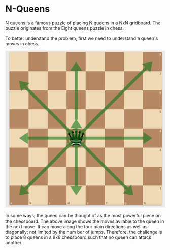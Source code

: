 # N-Queens

<p>N queens is a famous puzzle of placing N queens in a NxN gridboard. The puzzle originates from the Eight queens puzzle in chess.</p>
<p>To better understand the problem, first we need to understand a queen's moves in chess.</p>
<p align="center">
  <img src="Queens - moves.png">
  </p>
<p>In some ways, the queen can be thought of as the most powerful piece on the chessboard. The above image shows the moves avilable to the queen in the next move. It can move along the four main directions as well as diagonally; not limited by the num ber of jumps. Therefore, the challenge is to place 8 queens in a 8x8 chessboard such that no queen can attack another.</p>

